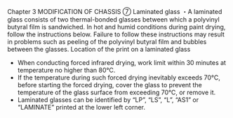 Chapter 3
MODIFICATION OF CHASSIS
⑦ Laminated glass
・A laminated glass consists of two thermal-bonded glasses between which a polyvinyl butyral
film is sandwiched. In hot and humid conditions during paint drying, follow the instructions
below. Failure to follow these instructions may result in problems such as peeling of the
polyvinyl butyral film and bubbles between the glasses.
Location of the print on a laminated glass 
- When conducting forced infrared drying, work limit within 30 minutes at temperature no
higher than 80℃.
- If the temperature during such forced drying inevitably exceeds 70℃, before starting the
forced drying, cover the glass to prevent the temperature of the glass surface from
exceeding 70℃, or remove it.
- Laminated glasses can be identified by “LP”, “LS”, “L”, “AS1” or “LAMINATE” printed at the
lower left corner.